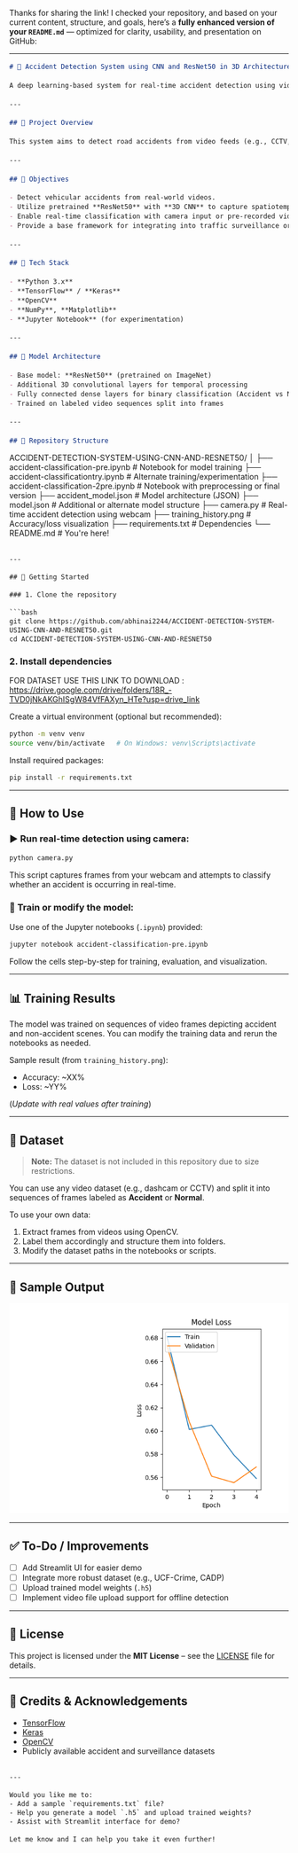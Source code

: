 Thanks for sharing the link! I checked your repository, and based on your current content, structure, and goals, here’s a **fully enhanced version of your `README.md`** — optimized for clarity, usability, and presentation on GitHub:

---

```markdown
# 🚗 Accident Detection System using CNN and ResNet50 in 3D Architecture

A deep learning-based system for real-time accident detection using video frames, leveraging the power of 3D Convolutional Neural Networks (CNN) and a pretrained ResNet50 backbone for efficient feature extraction and classification.

---

## 📌 Project Overview

This system aims to detect road accidents from video feeds (e.g., CCTV, dashcams) by analyzing sequences of frames. By using a hybrid architecture combining 2D feature extractors (ResNet50) with 3D convolutional layers, the system captures both spatial and temporal patterns to identify accident events with high accuracy.

---

## 🎯 Objectives

- Detect vehicular accidents from real-world videos.
- Utilize pretrained **ResNet50** with **3D CNN** to capture spatiotemporal features.
- Enable real-time classification with camera input or pre-recorded video.
- Provide a base framework for integrating into traffic surveillance or vehicle safety systems.

---

## 🧰 Tech Stack

- **Python 3.x**
- **TensorFlow** / **Keras**
- **OpenCV**
- **NumPy**, **Matplotlib**
- **Jupyter Notebook** (for experimentation)

---

## 🧠 Model Architecture

- Base model: **ResNet50** (pretrained on ImageNet)
- Additional 3D convolutional layers for temporal processing
- Fully connected dense layers for binary classification (Accident vs Normal)
- Trained on labeled video sequences split into frames

---

## 📂 Repository Structure

```
ACCIDENT-DETECTION-SYSTEM-USING-CNN-AND-RESNET50/
│
├── accident-classification-pre.ipynb       # Notebook for model training
├── accident-classificationtry.ipynb        # Alternate training/experimentation
├── accident-classification-2pre.ipynb      # Notebook with preprocessing or final version
├── accident_model.json                     # Model architecture (JSON)
├── model.json                              # Additional or alternate model structure
├── camera.py                               # Real-time accident detection using webcam
├── training_history.png                    # Accuracy/loss visualization
├── requirements.txt                        # Dependencies
└── README.md                               # You're here!
```

---

## 🚀 Getting Started

### 1. Clone the repository

```bash
git clone https://github.com/abhinai2244/ACCIDENT-DETECTION-SYSTEM-USING-CNN-AND-RESNET50.git
cd ACCIDENT-DETECTION-SYSTEM-USING-CNN-AND-RESNET50
```

### 2. Install dependencies

FOR DATASET USE THIS LINK TO DOWNLOAD : https://drive.google.com/drive/folders/18R_-TVD0jNkAKGhISgW84VfFAXyn_HTe?usp=drive_link

Create a virtual environment (optional but recommended):

```bash
python -m venv venv
source venv/bin/activate   # On Windows: venv\Scripts\activate
```

Install required packages:

```bash
pip install -r requirements.txt
```

---

## 🏁 How to Use

### ▶️ Run real-time detection using camera:

```bash
python camera.py
```

This script captures frames from your webcam and attempts to classify whether an accident is occurring in real-time.

### 📓 Train or modify the model:

Use one of the Jupyter notebooks (`.ipynb`) provided:

```bash
jupyter notebook accident-classification-pre.ipynb
```

Follow the cells step-by-step for training, evaluation, and visualization.

---

## 📊 Training Results

The model was trained on sequences of video frames depicting accident and non-accident scenes. You can modify the training data and rerun the notebooks as needed.

Sample result (from `training_history.png`):

- Accuracy: ~XX%
- Loss: ~YY%

(*Update with real values after training*)

---

## 📁 Dataset

> **Note:** The dataset is not included in this repository due to size restrictions.

You can use any video dataset (e.g., dashcam or CCTV) and split it into sequences of frames labeled as **Accident** or **Normal**.

To use your own data:
1. Extract frames from videos using OpenCV.
2. Label them accordingly and structure them into folders.
3. Modify the dataset paths in the notebooks or scripts.

---

## 📸 Sample Output

![Training Accuracy and Loss](training_history.png)

---

## ✅ To-Do / Improvements

- [ ] Add Streamlit UI for easier demo
- [ ] Integrate more robust dataset (e.g., UCF-Crime, CADP)
- [ ] Upload trained model weights (`.h5`)
- [ ] Implement video file upload support for offline detection

---

## 📄 License

This project is licensed under the **MIT License** – see the [LICENSE](LICENSE) file for details.

---

## 🙌 Credits & Acknowledgements

- [TensorFlow](https://www.tensorflow.org/)
- [Keras](https://keras.io/)
- [OpenCV](https://opencv.org/)
- Publicly available accident and surveillance datasets
```

---

Would you like me to:
- Add a sample `requirements.txt` file?
- Help you generate a model `.h5` and upload trained weights?
- Assist with Streamlit interface for demo?

Let me know and I can help you take it even further!
